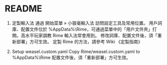 README
=======

1. 定製輸入法
通過 開始菜單 » 小狼毫輸入法 訪問設定工具及常用位置。
用戶詞庫、配置文件位於 %AppData%\Rime，可通過菜單中的「用戶文件夾」打開。高水平玩家調教 Rime 輸入法常會用到。
修改詞庫、配置文件後，須「重新部署」方可生效。
定製 Rime 的方法，請參考 Wiki 《定製指南》

2. Setup weasel.custom.yaml
Copy Rime/weasel.custom.yaml to %AppData%\Rime
配置文件後，須「重新部署」方可生效。
